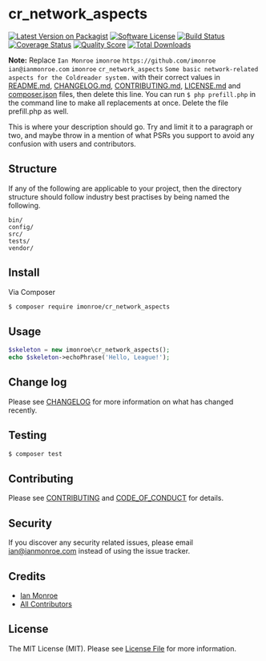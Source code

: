 # cr_network_aspects

[![Latest Version on Packagist][ico-version]][link-packagist]
[![Software License][ico-license]](LICENSE.md)
[![Build Status][ico-travis]][link-travis]
[![Coverage Status][ico-scrutinizer]][link-scrutinizer]
[![Quality Score][ico-code-quality]][link-code-quality]
[![Total Downloads][ico-downloads]][link-downloads]

**Note:** Replace ```Ian Monroe``` ```imonroe``` ```https://github.com/imonroe``` ```ian@ianmonroe.com``` ```imonroe``` ```cr_network_aspects``` ```Some basic network-related aspects for the Coldreader system.``` with their correct values in [README.md](README.md), [CHANGELOG.md](CHANGELOG.md), [CONTRIBUTING.md](CONTRIBUTING.md), [LICENSE.md](LICENSE.md) and [composer.json](composer.json) files, then delete this line. You can run `$ php prefill.php` in the command line to make all replacements at once. Delete the file prefill.php as well.

This is where your description should go. Try and limit it to a paragraph or two, and maybe throw in a mention of what
PSRs you support to avoid any confusion with users and contributors.

## Structure

If any of the following are applicable to your project, then the directory structure should follow industry best practises by being named the following.

```
bin/        
config/
src/
tests/
vendor/
```


## Install

Via Composer

``` bash
$ composer require imonroe/cr_network_aspects
```

## Usage

``` php
$skeleton = new imonroe\cr_network_aspects();
echo $skeleton->echoPhrase('Hello, League!');
```

## Change log

Please see [CHANGELOG](CHANGELOG.md) for more information on what has changed recently.

## Testing

``` bash
$ composer test
```

## Contributing

Please see [CONTRIBUTING](CONTRIBUTING.md) and [CODE_OF_CONDUCT](CODE_OF_CONDUCT.md) for details.

## Security

If you discover any security related issues, please email ian@ianmonroe.com instead of using the issue tracker.

## Credits

- [Ian Monroe][link-author]
- [All Contributors][link-contributors]

## License

The MIT License (MIT). Please see [License File](LICENSE.md) for more information.

[ico-version]: https://img.shields.io/packagist/v/imonroe/cr_network_aspects.svg?style=flat-square
[ico-license]: https://img.shields.io/badge/license-MIT-brightgreen.svg?style=flat-square
[ico-travis]: https://img.shields.io/travis/imonroe/cr_network_aspects/master.svg?style=flat-square
[ico-scrutinizer]: https://img.shields.io/scrutinizer/coverage/g/imonroe/cr_network_aspects.svg?style=flat-square
[ico-code-quality]: https://img.shields.io/scrutinizer/g/imonroe/cr_network_aspects.svg?style=flat-square
[ico-downloads]: https://img.shields.io/packagist/dt/imonroe/cr_network_aspects.svg?style=flat-square

[link-packagist]: https://packagist.org/packages/imonroe/cr_network_aspects
[link-travis]: https://travis-ci.org/imonroe/cr_network_aspects
[link-scrutinizer]: https://scrutinizer-ci.com/g/imonroe/cr_network_aspects/code-structure
[link-code-quality]: https://scrutinizer-ci.com/g/imonroe/cr_network_aspects
[link-downloads]: https://packagist.org/packages/imonroe/cr_network_aspects
[link-author]: https://github.com/imonroe
[link-contributors]: ../../contributors
